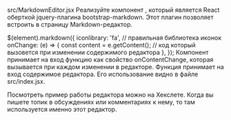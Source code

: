 src/MarkdownEditor.jsx
Реализуйте компонент <MarkdownEditor />, который является React оберткой jquery-плагина bootstrap-markdown. Этот плагин позволяет встроить в страницу Markdown-редактор.

$(element).markdown({
  iconlibrary: 'fa', // правильная библиотека иконок
  onChange: (e) => {
    const content = e.getContent();
    // код который вызовется при изменении содержимого редактора
  },
});
Компонент принимает на вход функцию как свойство onContentChange, которая вызывается при каждом изменении в редакторе. Функция принимает на вход содержимое редактора. Его использование видно в файле src/index.jsx.

Посмотреть пример работы редактора можно на Хекслете. Когда вы пишете топик в обсуждениях или комментариях к нему, то там используется именно этот редактор.